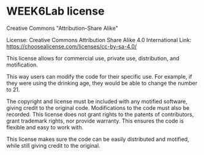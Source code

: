 # WEEK6Lab license

Creative Commons "Attribution-Share Alike"

License: Creative Commons Attribution Share Alike 4.0 International
Link: https://choosealicense.com/licenses/cc-by-sa-4.0/

This license allows for commercial use, private use, distribution, and motification.

This way users can modify the code for their specific use. For example, if they were using the drinking age, they would be able to change the number to 21.

The copyright and license must be included with any motified software, giving credit to the original code.
Modifications to the code must also be recorded.
This license does not grant rights to the patents of contributors, grant trademark rights, nor provide warranty.
This ensures the code is flexible and easy to work with.

This license makes sure the code can be easily distributed and motified, while still giving credit to the original.
